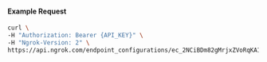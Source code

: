 
#### Example Request
```bash
curl \
-H "Authorization: Bearer {API_KEY}" \
-H "Ngrok-Version: 2" \
https://api.ngrok.com/endpoint_configurations/ec_2NCiBDm82gMrjxZVoRqKA1Gb7hz/circuit_breaker
